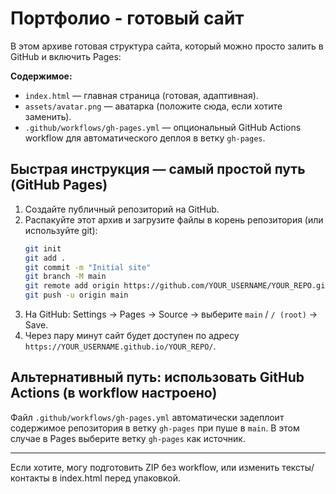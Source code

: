 # Портфолио - готовый сайт

В этом архиве готовая структура сайта, который можно просто залить в GitHub и включить Pages:

**Содержимое:**
- `index.html` — главная страница (готовая, адаптивная).
- `assets/avatar.png` — аватарка (положите сюда, если хотите заменить).
- `.github/workflows/gh-pages.yml` — опциональный GitHub Actions workflow для автоматического деплоя в ветку `gh-pages`.

## Быстрая инструкция — самый простой путь (GitHub Pages)
1. Создайте публичный репозиторий на GitHub.
2. Распакуйте этот архив и загрузите файлы в корень репозитория (или используйте git):
   ```bash
   git init
   git add .
   git commit -m "Initial site"
   git branch -M main
   git remote add origin https://github.com/YOUR_USERNAME/YOUR_REPO.git
   git push -u origin main
   ```
3. На GitHub: Settings → Pages → Source → выберите `main` / `/ (root)` → Save.
4. Через пару минут сайт будет доступен по адресу `https://YOUR_USERNAME.github.io/YOUR_REPO/`.

## Альтернативный путь: использовать GitHub Actions (в workflow настроено)
Файл `.github/workflows/gh-pages.yml` автоматически задеплоит содержимое репозитория в ветку `gh-pages` при пуше в `main`. 
В этом случае в Pages выберите ветку `gh-pages` как источник.

---
Если хотите, могу подготовить ZIP без workflow, или изменить тексты/контакты в index.html перед упаковкой.
